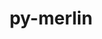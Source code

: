 ---
title: "py-merlin"
layout: cache
categories: [package, develop]
meta: {"compilers": ["gcc@=7.5.0"], "num_specs": 7, "num_specs_by_stack": {"radiuss": 6, "root": 7}, "oss": ["ubuntu18.04"], "platforms": ["linux"], "stacks": ["radiuss", "root"], "targets": ["x86_64_v3"], "versions": ["1.10.3"]}
spec_details: [{"compiler": "gcc@=7.5.0", "hash": "73ra66mvwmk23ni66d7tyzn5ymmyhaj2", "os": "ubuntu18.04", "platform": "linux", "size": "-", "stacks": ["root"], "tarball": "https://binaries.spack.io/develop/build_cache/linux-ubuntu18.04-x86_64_v3/gcc-7.5.0/py-merlin-1.10.3/linux-ubuntu18.04-x86_64_v3-gcc-7.5.0-py-merlin-1.10.3-73ra66mvwmk23ni66d7tyzn5ymmyhaj2.spack", "target": "x86_64_v3", "variants": ["build_system=python_pip"], "versions": ["1.10.3"]}, {"compiler": "gcc@=7.5.0", "hash": "c6m2h22sbuqoapmjmhzlckrqpnwfzjdu", "os": "ubuntu18.04", "platform": "linux", "size": "-", "stacks": ["radiuss", "root"], "tarball": "https://binaries.spack.io/develop/build_cache/linux-ubuntu18.04-x86_64_v3/gcc-7.5.0/py-merlin-1.10.3/linux-ubuntu18.04-x86_64_v3-gcc-7.5.0-py-merlin-1.10.3-c6m2h22sbuqoapmjmhzlckrqpnwfzjdu.spack", "target": "x86_64_v3", "variants": ["build_system=python_pip"], "versions": ["1.10.3"]}, {"compiler": "gcc@=7.5.0", "hash": "dzytox3n5ipjqkfpd6bhxjj2gnhgglen", "os": "ubuntu18.04", "platform": "linux", "size": "-", "stacks": ["radiuss", "root"], "tarball": "https://binaries.spack.io/develop/build_cache/linux-ubuntu18.04-x86_64_v3/gcc-7.5.0/py-merlin-1.10.3/linux-ubuntu18.04-x86_64_v3-gcc-7.5.0-py-merlin-1.10.3-dzytox3n5ipjqkfpd6bhxjj2gnhgglen.spack", "target": "x86_64_v3", "variants": ["build_system=python_pip"], "versions": ["1.10.3"]}, {"compiler": "gcc@=7.5.0", "hash": "ednh5nitw26jhntijwdlqqz3q74dgi6g", "os": "ubuntu18.04", "platform": "linux", "size": "-", "stacks": ["radiuss", "root"], "tarball": "https://binaries.spack.io/develop/build_cache/linux-ubuntu18.04-x86_64_v3/gcc-7.5.0/py-merlin-1.10.3/linux-ubuntu18.04-x86_64_v3-gcc-7.5.0-py-merlin-1.10.3-ednh5nitw26jhntijwdlqqz3q74dgi6g.spack", "target": "x86_64_v3", "variants": ["build_system=python_pip"], "versions": ["1.10.3"]}, {"compiler": "gcc@=7.5.0", "hash": "j542of3lcgmg4ihmcqtml2ony6r6yoqu", "os": "ubuntu18.04", "platform": "linux", "size": "-", "stacks": ["radiuss", "root"], "tarball": "https://binaries.spack.io/develop/build_cache/linux-ubuntu18.04-x86_64_v3/gcc-7.5.0/py-merlin-1.10.3/linux-ubuntu18.04-x86_64_v3-gcc-7.5.0-py-merlin-1.10.3-j542of3lcgmg4ihmcqtml2ony6r6yoqu.spack", "target": "x86_64_v3", "variants": ["build_system=python_pip"], "versions": ["1.10.3"]}, {"compiler": "gcc@=7.5.0", "hash": "xv5awhkggsri447oqjrhsk34net3jzjl", "os": "ubuntu18.04", "platform": "linux", "size": "-", "stacks": ["radiuss", "root"], "tarball": "https://binaries.spack.io/develop/build_cache/linux-ubuntu18.04-x86_64_v3/gcc-7.5.0/py-merlin-1.10.3/linux-ubuntu18.04-x86_64_v3-gcc-7.5.0-py-merlin-1.10.3-xv5awhkggsri447oqjrhsk34net3jzjl.spack", "target": "x86_64_v3", "variants": ["build_system=python_pip"], "versions": ["1.10.3"]}, {"compiler": "gcc@=7.5.0", "hash": "z5abk4e3iogzfxjqurv6uapifdrf3qvj", "os": "ubuntu18.04", "platform": "linux", "size": "-", "stacks": ["radiuss", "root"], "tarball": "https://binaries.spack.io/develop/build_cache/linux-ubuntu18.04-x86_64_v3/gcc-7.5.0/py-merlin-1.10.3/linux-ubuntu18.04-x86_64_v3-gcc-7.5.0-py-merlin-1.10.3-z5abk4e3iogzfxjqurv6uapifdrf3qvj.spack", "target": "x86_64_v3", "variants": ["build_system=python_pip"], "versions": ["1.10.3"]}]
---